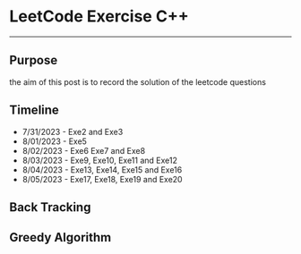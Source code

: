 # LeetCode Exercise C++
---
## Purpose 
the aim of this post is to record the solution of the leetcode questions

## Timeline
- 7/31/2023 - Exe2 and Exe3
- 8/01/2023 - Exe5
- 8/02/2023 - Exe6 Exe7 and Exe8
- 8/03/2023 - Exe9, Exe10, Exe11 and Exe12
- 8/04/2023 - Exe13, Exe14, Exe15 and Exe16
- 8/05/2023 - Exe17, Exe18, Exe19 and Exe20



## Back Tracking 


## Greedy Algorithm
